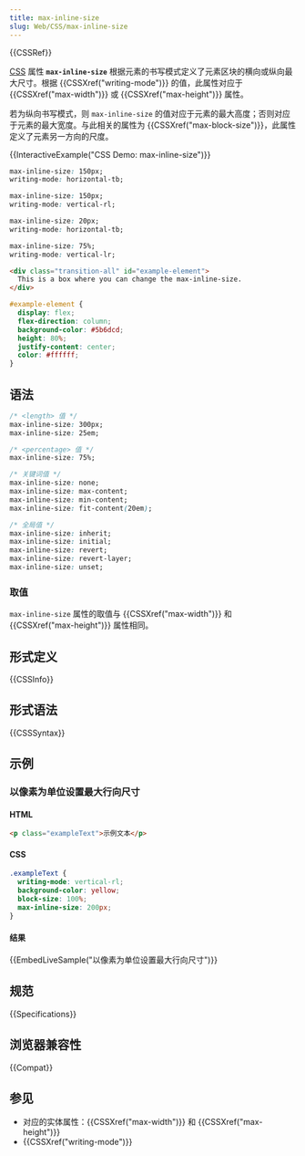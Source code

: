 ```yaml
---
title: max-inline-size
slug: Web/CSS/max-inline-size
---
```


{{CSSRef}}

[CSS](/zh-CN/docs/Web/CSS) 属性 **`max-inline-size`** 根据元素的书写模式定义了元素区块的横向或纵向最大尺寸。根据 {{CSSXref("writing-mode")}} 的值，此属性对应于 {{CSSXref("max-width")}} 或 {{CSSXref("max-height")}} 属性。

若为纵向书写模式，则 `max-inline-size` 的值对应于元素的最大高度；否则对应于元素的最大宽度。与此相关的属性为 {{CSSXref("max-block-size")}}，此属性定义了元素另一方向的尺度。

{{InteractiveExample("CSS Demo: max-inline-size")}}

```css interactive-example-choice
max-inline-size: 150px;
writing-mode: horizontal-tb;
```

```css interactive-example-choice
max-inline-size: 150px;
writing-mode: vertical-rl;
```

```css interactive-example-choice
max-inline-size: 20px;
writing-mode: horizontal-tb;
```

```css interactive-example-choice
max-inline-size: 75%;
writing-mode: vertical-lr;
```

```html interactive-example
<div class="transition-all" id="example-element">
  This is a box where you can change the max-inline-size.
</div>
```

```css interactive-example
#example-element {
  display: flex;
  flex-direction: column;
  background-color: #5b6dcd;
  height: 80%;
  justify-content: center;
  color: #ffffff;
}
```

## 语法

```css
/* <length> 值 */
max-inline-size: 300px;
max-inline-size: 25em;

/* <percentage> 值 */
max-inline-size: 75%;

/* 关键词值 */
max-inline-size: none;
max-inline-size: max-content;
max-inline-size: min-content;
max-inline-size: fit-content(20em);

/* 全局值 */
max-inline-size: inherit;
max-inline-size: initial;
max-inline-size: revert;
max-inline-size: revert-layer;
max-inline-size: unset;
```

### 取值

`max-inline-size` 属性的取值与 {{CSSXref("max-width")}} 和 {{CSSXref("max-height")}} 属性相同。

## 形式定义

{{CSSInfo}}

## 形式语法

{{CSSSyntax}}

## 示例

### 以像素为单位设置最大行向尺寸

#### HTML

```html
<p class="exampleText">示例文本</p>
```

#### CSS

```css
.exampleText {
  writing-mode: vertical-rl;
  background-color: yellow;
  block-size: 100%;
  max-inline-size: 200px;
}
```

#### 结果

{{EmbedLiveSample("以像素为单位设置最大行向尺寸")}}

## 规范

{{Specifications}}

## 浏览器兼容性

{{Compat}}

## 参见

- 对应的实体属性：{{CSSXref("max-width")}} 和 {{CSSXref("max-height")}}
- {{CSSXref("writing-mode")}}
